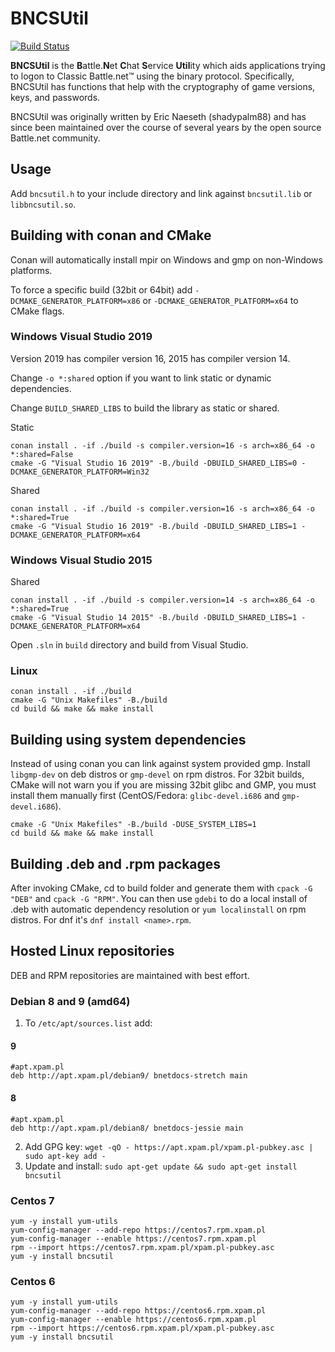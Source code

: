 # BNCSUtil
[![Build Status](https://travis-ci.org/BNETDocs/bncsutil.svg?branch=master)](https://travis-ci.org/BNETDocs/bncsutil)

**BNCSUtil** is the **B**attle.**N**et **C**hat **S**ervice **Util**ity which
aids applications trying to logon to Classic Battle.net&trade; using the binary
protocol. Specifically, BNCSUtil has functions that help with the cryptography
of game versions, keys, and passwords.

BNCSUtil was originally written by Eric Naeseth (shadypalm88) and has since
been maintained over the course of several years by the open source Battle.net community.

## Usage
Add `bncsutil.h` to your include directory and link against `bncsutil.lib` or `libbncsutil.so`.

## Building with conan and CMake
Conan will automatically install mpir on Windows and gmp on non-Windows platforms.

To force a specific build (32bit or 64bit) add `-DCMAKE_GENERATOR_PLATFORM=x86` or `-DCMAKE_GENERATOR_PLATFORM=x64` to CMake flags. 

### Windows Visual Studio 2019

Version 2019 has compiler version 16, 2015 has compiler version 14.

Change `-o *:shared` option if you want to link static or dynamic dependencies.

Change `BUILD_SHARED_LIBS` to build the library as static or shared.

Static
```
conan install . -if ./build -s compiler.version=16 -s arch=x86_64 -o *:shared=False
cmake -G "Visual Studio 16 2019" -B./build -DBUILD_SHARED_LIBS=0 -DCMAKE_GENERATOR_PLATFORM=Win32
```

Shared
```
conan install . -if ./build -s compiler.version=16 -s arch=x86_64 -o *:shared=True
cmake -G "Visual Studio 16 2019" -B./build -DBUILD_SHARED_LIBS=1 -DCMAKE_GENERATOR_PLATFORM=x64
```

### Windows Visual Studio 2015

Shared
```
conan install . -if ./build -s compiler.version=14 -s arch=x86_64 -o *:shared=True
cmake -G "Visual Studio 14 2015" -B./build -DBUILD_SHARED_LIBS=1 -DCMAKE_GENERATOR_PLATFORM=x64
```


Open `.sln` in `build` directory and build from Visual Studio.

### Linux
```
conan install . -if ./build
cmake -G "Unix Makefiles" -B./build
cd build && make && make install
```

## Building using system dependencies
Instead of using conan you can link against system provided gmp. Install `libgmp-dev` on deb distros or `gmp-devel` on rpm distros. For 32bit builds, CMake will not warn you if you are missing 32bit glibc and GMP, you must install them manually first (CentOS/Fedora: `glibc-devel.i686` and `gmp-devel.i686`).

```
cmake -G "Unix Makefiles" -B./build -DUSE_SYSTEM_LIBS=1
cd build && make && make install
```

## Building .deb and .rpm packages
After invoking CMake, cd to build folder and generate them with `cpack -G "DEB"` and `cpack -G "RPM"`.
You can then use `gdebi` to do a local install of .deb with automatic dependency resolution or `yum localinstall` on rpm distros. For dnf it's `dnf install <name>.rpm`.

## Hosted Linux repositories
DEB and RPM repositories are maintained with best effort.

### Debian 8 and 9 (amd64)
 1. To `/etc/apt/sources.list` add:

#### 9
```
#apt.xpam.pl
deb http://apt.xpam.pl/debian9/ bnetdocs-stretch main
```
#### 8
```
#apt.xpam.pl
deb http://apt.xpam.pl/debian8/ bnetdocs-jessie main
```

 2. Add GPG key: `wget -qO - https://apt.xpam.pl/xpam.pl-pubkey.asc | sudo apt-key add -`
 3. Update and install: `sudo apt-get update && sudo apt-get install bncsutil`


### Centos 7
```
yum -y install yum-utils
yum-config-manager --add-repo https://centos7.rpm.xpam.pl
yum-config-manager --enable https://centos7.rpm.xpam.pl
rpm --import https://centos7.rpm.xpam.pl/xpam.pl-pubkey.asc
yum -y install bncsutil
```
### Centos 6
```
yum -y install yum-utils
yum-config-manager --add-repo https://centos6.rpm.xpam.pl
yum-config-manager --enable https://centos6.rpm.xpam.pl
rpm --import https://centos6.rpm.xpam.pl/xpam.pl-pubkey.asc
yum -y install bncsutil
```

